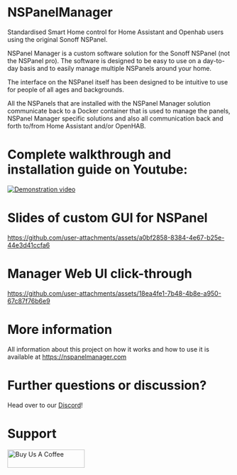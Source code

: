 # NSPanelManager
Standardised Smart Home control for Home Assistant and Openhab users using the original Sonoff NSPanel.

NSPanel Manager is a custom software solution for the Sonoff NSPanel (not the NSPanel pro). 
The software is designed to be easy to use on a day-to-day basis and to easily manage multiple NSPanels around 
your home. 

The interface on the NSPanel itself has been designed to be intuitive to use for people of all ages and backgrounds.

All the NSPanels that are installed with the NSPanel Manager solution communicate back to a Docker container that is 
used to manage the panels, NSPanel Manager specific solutions and also all communication back and forth to/from 
Home Assistant and/or OpenHAB.

# Complete walkthrough and installation guide on Youtube:
[![Demonstration video](https://img.youtube.com/vi/EzDDtguwFd4/0.jpg)](https://www.youtube.com/watch?v=EzDDtguwFd4)

# Slides of custom GUI for NSPanel
https://github.com/user-attachments/assets/a0bf2858-8384-4e67-b25e-44e3d41ccfa6

# Manager Web UI click-through
https://github.com/user-attachments/assets/18ea4fe1-7b48-4b8e-a950-67c87f76b6e9

# More information
All information about this project on how it works and how to use it is available at https://nspanelmanager.com

# Further questions or discussion?
Head over to our [Discord](https://discord.gg/RwXvAH56fE)!

# Support
<a href="https://www.buymeacoffee.com/nspanelmanager" target="_blank"><img src="https://cdn.buymeacoffee.com/buttons/default-orange.png" alt="Buy Us A Coffee" height="41" width="174"></a>
